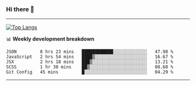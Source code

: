 ### Hi there 👋

-------
[![Top Langs](https://github-readme-stats.vercel.app/api/top-langs/?username=ashish-r)](https://github.com/anuraghazra/github-readme-stats)

📊 **Weekly development breakdown**
<!--START_SECTION:waka-->
```text
JSON         8 hrs 23 mins   ████████████░░░░░░░░░░░░░   47.98 % 
JavaScript   2 hrs 54 mins   ████▒░░░░░░░░░░░░░░░░░░░░   16.67 % 
JSX          2 hrs 18 mins   ███▒░░░░░░░░░░░░░░░░░░░░░   13.21 % 
SCSS         1 hr 30 mins    ██▒░░░░░░░░░░░░░░░░░░░░░░   08.68 % 
Git Config   45 mins         █░░░░░░░░░░░░░░░░░░░░░░░░   04.29 % 
```
<!--END_SECTION:waka-->
-------

<!--
**ashish-r/ashish-r** is a ✨ _special_ ✨ repository because its `README.md` (this file) appears on your GitHub profile.

Here are some ideas to get you started:

- 🔭 I’m currently working on ...
- 🌱 I’m currently learning ...
- 👯 I’m looking to collaborate on ...
- 🤔 I’m looking for help with ...
- 💬 Ask me about ...
- 📫 How to reach me: ...
- 😄 Pronouns: ...
- ⚡ Fun fact: ...
-->
